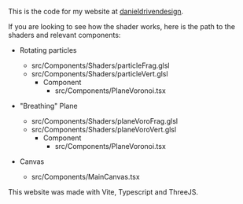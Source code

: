 This is the code for my website at [danieldrivendesign](https://danieldrivendesign.com).

If you are looking to see how the shader works, here is the path to the shaders and relevant components:

- Rotating particles
  - src/Components/Shaders/particleFrag.glsl
  - src/Components/Shaders/particleVert.glsl
    - Component 
      - src/Components/PlaneVoronoi.tsx

- "Breathing" Plane
  - src/Components/Shaders/planeVoroFrag.glsl
  - src/Components/Shaders/planeVoroVert.glsl
    - Component 
      - src/Components/PlaneVoronoi.tsx 

- Canvas
  - src/Components/MainCanvas.tsx


This website was made with Vite, Typescript and ThreeJS.